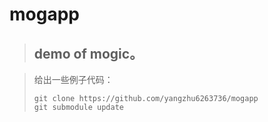 # mogapp
> ## demo of mogic。
> 
<!-- > 1.   这是第一行列表项。 -->
<!-- > 2.   这是第二行列表项。 -->
> 
> 给出一些例子代码：
> 
>     git clone https://github.com/yangzhu6263736/mogapp
>     git submodule update
